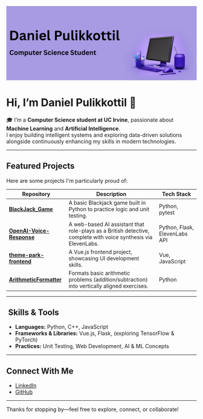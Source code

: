 <!-- Banner -->
<p align="center">
  <img src="assets/banner.png" alt="Banner" />
</p>

# Hi, I’m Daniel Pulikkottil 👋

🎓 I’m a **Computer Science student at UC Irvine**, passionate about **Machine Learning** and **Artificial Intelligence**.  
I enjoy building intelligent systems and exploring data-driven solutions alongside continuously enhancing my skills in modern technologies.

---

##  Featured Projects

Here are some projects I'm particularly proud of:

| Repository | Description | Tech Stack |
|------------|-------------|------------|
| [**BlackJack_Game**](https://github.com/danielpul101/BlackJack_Game) | A basic Blackjack game built in Python to practice logic and unit testing. | Python, pytest |
| [**OpenAI-Voice-Response**](https://github.com/danielpul101/OpenAI-Voice-Response) | A web-based AI assistant that role-plays as a British detective, complete with voice synthesis via ElevenLabs. | Python, Flask, ElevenLabs API |
| [**theme-park-frontend**](https://github.com/danielpul101/theme-park-frontend) | A Vue.js frontend project, showcasing UI development skills. | Vue, JavaScript |
| [**ArithmeticFormatter**](https://github.com/danielpul101/ArithmeticFormatter) | Formats basic arithmetic problems (addition/subtraction) into vertically aligned exercises. | Python |

---

## ​​ Skills & Tools

- **Languages:** Python, C++, JavaScript  
- **Frameworks & Libraries:** Vue.js, Flask, (exploring TensorFlow & PyTorch)  
- **Practices:** Unit Testing, Web Development, AI & ML Concepts

---

##  Connect With Me

-  [LinkedIn](https://linkedin.com/in/daniel-pulikkottil/)  
-  [GitHub](https://github.com/danielpul101)

---

Thanks for stopping by—feel free to explore, connect, or collaborate!  
